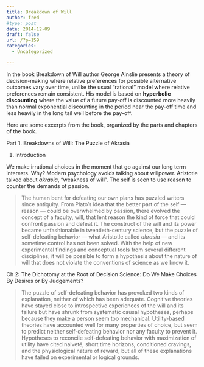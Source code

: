 ```yaml
---
title: Breakdown of Will
author: fred
#type: post
date: 2014-12-09
draft: false
url: /?p=159
categories:
  - Uncategorized

---
```

In the book Breakdown of Will author George Ainslie presents a theory of decision-making where relative preferences for possible alternative outcomes vary over time, unlike the usual &#8220;rational&#8221; model where relative preferences remain consistent. His model is based on **hyperbolic discounting** where the value of a future pay-off is discounted more heavily than normal exponential discounting in the period near the pay-off time and less heavily in the long tail well before the pay-off.

Here are some excerpts from the book, organized by the parts and chapters of the book.

Part 1. Breakdowns of Will: The Puzzle of Akrasia

  1. Introduction

We make irrational choices in the moment that go against our long term interests. Why? Modern psychology avoids talking about willpower. Aristotle talked about _akrasia_, &#8220;weakness of will&#8221;. The self is seen to use reason to counter the demands of passion.

> The human bent for defeating our own plans has puzzled writers since antiquity. From Plato&#8217;s idea that the better part of the self &#8212; reason &#8212; could be overwhelmed by passion, there evolved the concept of a faculty, will, that lent reason the kind of force that could confront passion and defeat it. The construct of the will and its power became unfashionable in twentieth-century science, but the puzzle of self-defeating behavior &#8212; what Aristotle called _akrasia_ &#8212; and its sometime control has not been solved. With the help of new experimental findings and conceptual tools from several different disciplines, it will be possible to form a hypothesis about the nature of will that does not violate the conventions of science as we know it.

Ch 2: The Dichotomy at the Root of Decision Science: Do We Make Choices By Desires or By Judgements?

> The puzzle of self-defeating behavior has provoked two kinds of explanation, neither of which has been adequate. Cognitive theories have stayed close to introspective experiences of the will and its failure but have shrunk from systematic causal hypotheses, perhaps because they make a person seem too mechanical. Utility-based theories have accounted well for many properties of choice, but seem to predict neither self-defeating behavior nor any faculty to prevent it. Hypotheses to reconcile self-defeating behavior with maximization of utility have cited naiveté, short time horizons, conditioned cravings, and the physiological nature of reward, but all of these explanations have failed on experimental or logical grounds.
